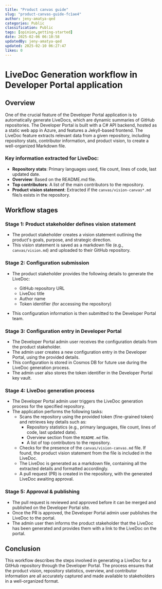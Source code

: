 ```yaml
---
title: "Product canvas guide"
slug: "product-canvas-guide-fc1ae4"
author: jeny-amatya-qed
categories: Public
classification: Public
tags: [opinion,getting-started]
date: 2025-02-06 06:10:58 
updatedBy: jeny-amatya-qed
updated: 2025-02-10 06:27:47 
likes: 0
---
```


# LiveDoc Generation workflow in Developer Portal application

## Overview

One of the crucial feature of the Developer Portal application is to automatically generate LiveDocs, which are dynamic summaries of GitHub repositories. The Developer Portal is built with a C# API backend, hosted as a static web app in Azure, and features a Jekyll-based frontend. The LiveDoc feature extracts relevant data from a given repository, including repository stats, contributor information, and product vision, to create a well-organized Markdown file.

### Key information extracted for LiveDoc:
- **Repository stats**: Primary languages used, file count, lines of code, last updated date.
- **Overview**: Based on the README.md file.
- **Top contributors**: A list of the main contributors to the repository.
- **Product vision statement**: Extracted if the `canvas/vision-canvas*.md` file/s exists in the repository.

## Workflow stages

### Stage 1: Product stakeholder defines vision statement

- The product stakeholder creates a vision statement outlining the product's goals, purpose, and strategic direction.
- This vision statement is saved as a markdown file (e.g., `canvas/vision.md`) and uploaded to their GitHub repository.

### Stage 2: Configuration submission

- The product stakeholder provides the following details to generate the LiveDoc:
  - GitHub repository URL
  - LiveDoc title
  - Author name
  - Token identifier (for accessing the repository)

- This configuration information is then submitted to the Developer Portal team.

### Stage 3: Configuration entry in Developer Portal

- The Developer Portal admin user receives the configuration details from the product stakeholder.
- The admin user creates a new configuration entry in the Developer Portal, using the provided details.
- This configuration is stored in Cosmos DB for future use during the LiveDoc generation process.
- The admin user also stores the token identifier in the Developer Portal key vault.

### Stage 4: LiveDoc generation process

- The Developer Portal admin user triggers the LiveDoc generation process for the specified repository.
- The application performs the following tasks:
  - Scans the repository using the provided token (fine-grained token) and retrieves key details such as:
    - Repository statistics (e.g., primary languages, file count, lines of code, last updated date).
    - Overview section from the `README.md` file.
    - A list of top contributors to the repository.
  - Checks for the presence of the `canvas/vision-canvas.md` file. If found, the product vision statement from the file is included in the LiveDoc.
  - The LiveDoc is generated as a markdown file, containing all the extracted details and formatted accordingly.
  - A pull request (PR) is created in the repository, with the generated LiveDoc awaiting approval.

### Stage 5: Approval & publishing

- The pull request is reviewed and approved before it can be merged and published on the Developer Portal site.
- Once the PR is approved, the Developer Portal admin user publishes the LiveDoc to the portal.
- The admin user then informs the product stakeholder that the LiveDoc has been generated and provides them with a link to the LiveDoc on the portal.

## Conclusion

This workflow describes the steps involved in generating a LiveDoc for a GitHub repository through the Developer Portal. The process ensures that the product vision, repository statistics, overview, and contributor information are all accurately captured and made available to stakeholders in a well-organized format.